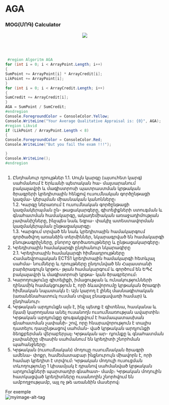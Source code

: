 # AGA
### MOG(ՄՈԳ) Calculator
<p align="center">
<img  src="https://github.com/VanHakobyan/AGA/blob/master/GIF2.gif?raw=true">
</p><br><br>

```C#
 #region Algoritm AGA
for (int i = 0; i < ArrayPoint.Length; i++)
{
SumPoint += ArrayPoint[i] * ArrayCredit[i];
LikPoint += ArrayPoint[i];
}
for (int i = 0; i < ArrayCredit.Length; i++)
{
SumCredit += ArrayCredit[i];
}
AGA = SumPoint / SumCredit;
#endregion
Console.ForegroundColor = ConsoleColor.Yellow;
Console.WriteLine("Your Average Qualitative Appraisal is: {0}", AGA);
#region Likvid
if (LikPoint / ArrayPoint.Length < 8)
{
Console.ForegroundColor = ConsoleColor.Red;
Console.WriteLine("But you fail the exam !!!");

}
Console.WriteLine();
#endregion
            
 ```

1. Ընդհանուր դրույթներ
1.1. Սույն կարգը (այսուհետ կարգ) սահմանում է Երևանի պետական հա-
մալսարանում բակալավրի և մագիստրոսի պատրաստման կրթական
ծրագրերի կրեդիտային հենքով ուսումնական գործընթացի կազմա-
կերպման միասնական կանոնները։<br>
1.2. Կարգը ներառում է ուսումնական գործընթացի կազմակերպման ըն-
թացակարգերը, գիտելիքների ստուգման և գնահատման համակարգը,
ակադեմիական առաջադիմության չափանիշները, ինչպես նաև եզրա-
փակիչ ատեստավորման կազմակերպման ընթացակարգը։<br>
1.3. Կարգում տրված են նաև կրեդիտային համակարգում գործածվող
առանձին տերմիններ, նկարագրված են համակարգի բնութագրիչները,
բնորոշ գործառույթները և ընթացակարգերը։<br>
2. Կրեդիտային համակարգի ընդհանուր նկարագիրը<br>
2.1. Կրեդիտային համակարգի հիմնադրույթները<br>
Համաեվրոպական ECTS1 կրեդիտային համակարգի հետևյալ սահմա-
նումները և դրույթները ընդունված են Հայաստանի բարձրագույն կրթու-
թյան համակարգում և գործում են ԵՊՀ բակալավրի և մագիստրոսի կրթա-
կան ծրագրերում։<br>
1. Կարողությունը գիտելիքի, իմացության և ունակությունների դինամիկ
համակցություն է, որի ձևավորումը կրթական ծրագրի հիմնական
նպատակն է։ Այն կարող է լինել մասնագիտական (առանձնահատուկ
ուսման տվյալ բնագավառի համար) և ընդհանուր։<br>
2. Կրթական արդյունքն այն է, ինչ պետք է գիտենա, հասկանա և (կամ)
կարողանա անել ուսանողն ուսումնառության ավարտին։ Կրթական
արդյունքը զուգակցվում է համապատասխան գնահատման չափանի-
շով, որը հնարավորություն է տալիս դատելու դասընթացով սահման-
ված կրթական արդյունքի ձեռքբերման վերաբերյալ։ Կրթական ար-
դյունքը և գնահատման չափանիշը միասին սահմանում են կրեդիտի
շնորհման պահանջները։<br>
3. Կրթական (ուսումնական) մոդուլը ուսումնական ծրագրի ամենա-
փոքր, համեմատաբար ինքնուրույն միավորն է, որի համար կրեդիտ է
տրվում։ Կրթական մոդուլի ուսուցման տևողությունը 1 կիսամյակ է
դրանով սահմանված կրթական արդյունքների պարտադիր գնահատ-
մամբ։ Կրթական մոդուլին հատկացված կրեդիտները ուսանողին
շնորհվում են ամբողջությամբ, այլ ոչ թե առանձին մասերով։<br>

For exemple<br>
![myimage-alt-tag](https://i.gyazo.com/c1b7b82ae39df6571d42b9dd770bb92f.png)
